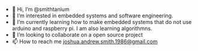 - 👋 Hi, I’m @smithtanium
- 👀 I’m interested in embedded systems and software engineering. 
- 🌱 I’m currently learning how to make embedded systems that do not use arduino and raspberry pi. I am also learning algorithmns. 
- 💞️ I’m looking to collaborate on a open source project
- 📫 How to reach me joshua.andrew.smith.1986@gmail.com

<!---
smithtanium/smithtanium is a ✨ special ✨ repository because its `README.md` (this file) appears on your GitHub profile.
You can click the Preview link to take a look at your changes.
--->
